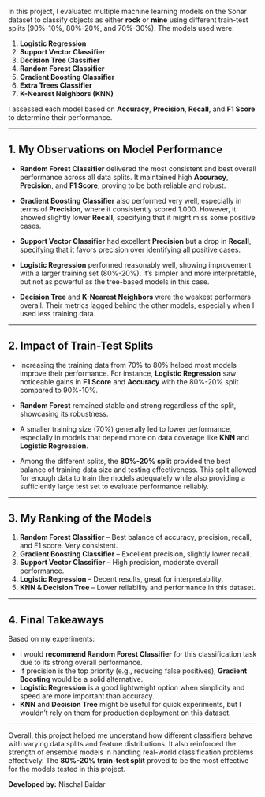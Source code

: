 In this project, I evaluated multiple machine learning models on the Sonar dataset to classify objects as either **rock** or **mine** using different train-test splits (90%-10%, 80%-20%, and 70%-30%). The models used were:

1. **Logistic Regression**
2. **Support Vector Classifier**
3. **Decision Tree Classifier**
4. **Random Forest Classifier**
5. **Gradient Boosting Classifier**
6. **Extra Trees Classifier**
7. **K-Nearest Neighbors (KNN)**

I assessed each model based on **Accuracy**, **Precision**, **Recall**, and **F1 Score** to determine their performance.

---

## 1. My Observations on Model Performance

- **Random Forest Classifier** delivered the most consistent and best overall performance across all data splits. It maintained high **Accuracy**, **Precision**, and **F1 Score**, proving to be both reliable and robust.
  
- **Gradient Boosting Classifier** also performed very well, especially in terms of **Precision**, where it consistently scored 1.000. However, it showed slightly lower **Recall**, specifying that it might miss some positive cases.

- **Support Vector Classifier** had excellent **Precision** but a drop in **Recall**, specifying that it favors precision over identifying all positive cases.

- **Logistic Regression** performed reasonably well, showing improvement with a larger training set (80%-20%). It’s simpler and more interpretable, but not as powerful as the tree-based models in this case.

- **Decision Tree** and **K-Nearest Neighbors** were the weakest performers overall. Their metrics lagged behind the other models, especially when I used less training data.

---

## 2. Impact of Train-Test Splits

- Increasing the training data from 70% to 80% helped most models improve their performance. For instance, **Logistic Regression** saw noticeable gains in **F1 Score** and **Accuracy** with the 80%-20% split compared to 90%-10%.

- **Random Forest** remained stable and strong regardless of the split, showcasing its robustness.

- A smaller training size (70%) generally led to lower performance, especially in models that depend more on data coverage like **KNN** and **Logistic Regression**.

- Among the different splits, the **80%-20% split** provided the best balance of training data size and testing effectiveness. This split allowed for enough data to train the models adequately while also providing a sufficiently large test set to evaluate performance reliably.

---

## 3. My Ranking of the Models

1. **Random Forest Classifier** – Best balance of accuracy, precision, recall, and F1 score. Very consistent.
2. **Gradient Boosting Classifier** – Excellent precision, slightly lower recall.
3. **Support Vector Classifier** – High precision, moderate overall performance.
4. **Logistic Regression** – Decent results, great for interpretability.
5. **KNN & Decision Tree** – Lower reliability and performance in this dataset.

---

## 4. Final Takeaways

Based on my experiments:
- I would **recommend Random Forest Classifier** for this classification task due to its strong overall performance.
- If precision is the top priority (e.g., reducing false positives), **Gradient Boosting** would be a solid alternative.
- **Logistic Regression** is a good lightweight option when simplicity and speed are more important than accuracy.
- **KNN** and **Decision Tree** might be useful for quick experiments, but I wouldn’t rely on them for production deployment on this dataset.

---

Overall, this project helped me understand how different classifiers behave with varying data splits and feature distributions. It also reinforced the strength of ensemble models in handling real-world classification problems effectively. The **80%-20% train-test split** proved to be the most effective for the models tested in this project.

**Developed by:** Nischal Baidar
